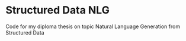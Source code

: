 # Structured Data NLG
Code for my diploma thesis on topic Natural Language Generation from Structured Data